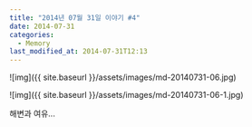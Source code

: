 ```yaml
---
title: "2014년 07월 31일 이야기 #4"
date: 2014-07-31
categories:
  - Memory
last_modified_at: 2014-07-31T12:13
---
```


![img]({{ site.baseurl }}/assets/images/md-20140731-06.jpg)

![img]({{ site.baseurl }}/assets/images/md-20140731-06-1.jpg)

해변과 여유...
